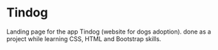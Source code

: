 # Tindog

Landing page for the app Tindog (website for dogs adoption). done as a project while learning CSS, HTML and Bootstrap skills.
